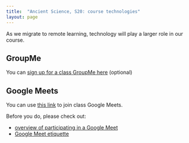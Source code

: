 ```yaml
---
title:  "Ancient Science, S20: course technologies"
layout: page
---
```


As we migrate to remote learning, technology will play a larger role in our course.


## GroupMe

You can [sign up for a class GroupMe here](https://groupme.com/join_group/58684193/ICdBp5hx) (optional)


## Google Meets

You can use [this link](https://meet.google.com/ojf-hqdm-hif) to join class Google Meets.

Before you do, please check out:

- [overview of participating in a Google Meet](../connect-to-meet/)
- [Google Meet etiquette](../connect-to-meet/etiquette/)
